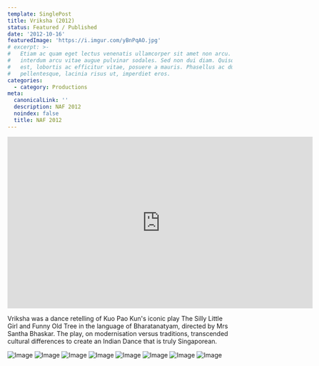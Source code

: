 ```yaml
---
template: SinglePost
title: Vriksha (2012)
status: Featured / Published
date: '2012-10-16'
featuredImage: 'https://i.imgur.com/yBnPqAO.jpg'
# excerpt: >-
#   Etiam ac quam eget lectus venenatis ullamcorper sit amet non arcu. Nullam
#   interdum arcu vitae augue pulvinar sodales. Sed non dui diam. Quisque lectus
#   est, lobortis ac efficitur vitae, posuere a mauris. Phasellus ac dui
#   pellentesque, lacinia risus ut, imperdiet eros.
categories:
  - category: Productions
meta:
  canonicalLink: ''
  description: NAF 2012
  noindex: false
  title: NAF 2012
---
```


<iframe width="684" height="385" src="https://www.youtube.com/embed/yf8Jd01uioM" title="YouTube video player" frameborder="0" allow="accelerometer; autoplay; clipboard-write; encrypted-media; gyroscope; picture-in-picture" allowfullscreen></iframe>

Vriksha was a dance retelling of Kuo Pao Kun's iconic play The Silly Little Girl and Funny Old Tree in the language of Bharatanatyam, directed by Mrs Santha Bhaskar. The play, on modernisation versus traditions, transcended cultural differences to create an Indian Dance that is truly Singaporean.

![Image](https://i.imgur.com/yBnPqAO.jpg)
![Image](https://i.imgur.com/jr3n2RV.jpg)
![Image](https://i.imgur.com/wNud5vV.jpg)
![Image](https://i.imgur.com/3o6amui.jpg)
![Image](https://i.imgur.com/6gp1ZGG.jpg)
![Image](https://i.imgur.com/jndFElL.jpg)
![Image](https://i.imgur.com/rUKkpsu.jpg)
![Image](https://i.imgur.com/QeGvzXp.jpg)